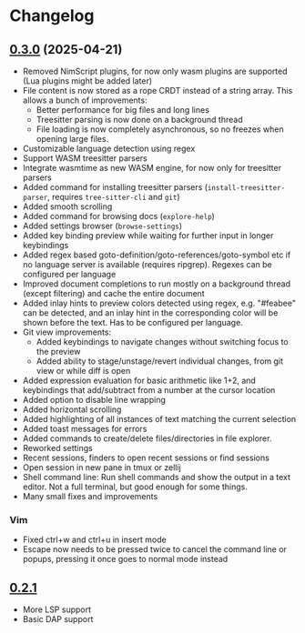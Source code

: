 # Changelog

## [0.3.0](https://github.com/Nimaoth/Nev/compare/v0.2.1...v0.3.0) (2025-04-21)

- Removed NimScript plugins, for now only wasm plugins are supported (Lua plugins might be added later)
- File content is now stored as a rope CRDT instead of a string array. This allows a bunch of improvements:
  - Better performance for big files and long lines
  - Treesitter parsing is now done on a background thread
  - File loading is now completely asynchronous, so no freezes when opening large files.
- Customizable language detection using regex
- Support WASM treesitter parsers
- Integrate wasmtime as new WASM engine, for now only for treesitter parsers
- Added command for installing treesitter parsers (`install-treesitter-parser`, requires `tree-sitter-cli` and `git`)
- Added smooth scrolling
- Added command for browsing docs (`explore-help`)
- Added settings browser (`browse-settings`)
- Added key binding preview while waiting for further input in longer keybindings
- Added regex based goto-definition/goto-references/goto-symbol etc if no language server is available (requires ripgrep). Regexes can be configured per language
- Improved document completions to run mostly on a background thread (except filtering) and cache the entire document
- Added inlay hints to preview colors detected using regex, e.g. "#feabee" can be detected, and an inlay hint in the corresponding color will be shown before the text. Has to be configured per language.
- Git view improvements:
  - Added keybindings to navigate changes without switching focus to the preview
  - Added ability to stage/unstage/revert individual changes, from git view or while diff is open
- Added expression evaluation for basic arithmetic like 1+2, and keybindings that add/subtract from a number at the cursor location
- Added option to disable line wrapping
- Added horizontal scrolling
- Added highlighting of all instances of text matching the current selection
- Added toast messages for errors
- Added commands to create/delete files/directories in file explorer.
- Reworked settings
- Recent sessions, finders to open recent sessions or find sessions
- Open session in new pane in tmux or zellij
- Shell command line: Run shell commands and show the output in a text editor. Not a full terminal, but good enough for some things.
- Many small fixes and improvements

### Vim
- Fixed ctrl+w and ctrl+u in insert mode
- Escape now needs to be pressed twice to cancel the command line or popups, pressing it once goes to normal mode instead

## [0.2.1](https://github.com/Nimaoth/Nev/compare/v0.2.0...v0.2.1)

- More LSP support
- Basic DAP support
